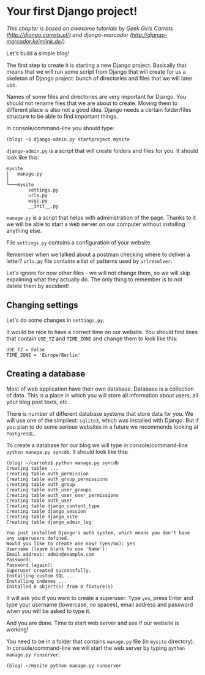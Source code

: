 # Your first Django project!

*This chapter is based on awesome tutorials by Geek Girls Carrots (http://django.carrots.pl/) and django-marcador (http://django-marcador.keimlink.de/).*

Let's build a simple blog!

The first step to create it is starting a new Django project. Basically that means that we will run some script from Django that will create for us a skeleton of Django project: bunch of directories and files that we will later use.

Names of some files and directories are very important for Django. You should not rename files that we are about to create. Moving them to different place is also not a good idea. Django needs a certain folder/files structure to be able to find important things.

In console/command-line you should type:

    (blog) ~$ django-admin.py startproject mysite

`django-admin.py` is a script that will create folders and files for you. It should look like this:

    mysite
    │   manage.py
    │
    └───mysite
            settings.py
            urls.py
            wsgi.py
            __init__.py


`manage.py` is a script that helps with administration of the page. Thanks to it we will be able to start a web server on our computer without installing anything else.

File `settings.py` contains a configuration of your website.

Remember when we talked about a postman checking where to deliver a letter? `urls.py` file contains a list of patterns used by `urlresolver`.

Let's ignore for now other files - we will not change them, so we will skip expalining what they actually do. The only thing to remember is to not delete them by accident!

## Changing settings

Let's do some changes in `settings.py`.

It would be nice to have a correct time on our website. You should find lines that contain `USE_TZ` and `TIME_ZONE` and change them to look like this:

    USE_TZ = False
    TIME_ZONE = 'Europe/Berlin'

## Creating a database

Most of web application have their own database. Database is a collection of data. This is a place in which you will store all information about users, all your blog post texts, etc..

There is number of different database systems that store data for you. We will use one of the simpliest: `sqlite3`, which was installed with Django. But if you plan to do some serious websites in a future we recommends looking at `PostgreSQL`.

To create a database for our blog we will type in console/command-line `python manage.py syncdb`. It should look like this:

    (blog) ~/carrots$ python manage.py syncdb
    Creating tables ...
    Creating table auth_permission
    Creating table auth_group_permissions
    Creating table auth_group
    Creating table auth_user_groups
    Creating table auth_user_user_permissions
    Creating table auth_user
    Creating table django_content_type
    Creating table django_session
    Creating table django_site
    Creating table django_admin_log

    You just installed Django's auth system, which means you don't have any superusers defined.
    Would you like to create one now? (yes/no): yes
    Username (leave blank to use 'Name'):
    Email address: admin@example.com
    Password:
    Password (again):
    Superuser created successfully.
    Installing custom SQL ...
    Installing indexes ...
    Installed 0 object(s) from 0 fixture(s)

It will ask you if you want to create a superuser. Type `yes`, press Enter and type your username (lowercase, no spaces), email address and password when you will be asked to type it.

And you are done. Time to start web server and see if our website is working!

You need to be in a folder that contains `manage.py` file (in `mysite` directory). In console/command-line we will start the web server by typing `python manage.py runserver`:

    (blog) ~/mysite python manage.py runserver


